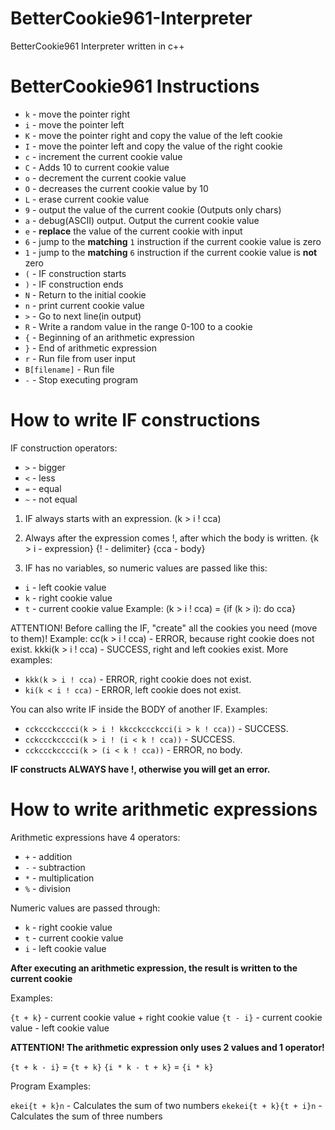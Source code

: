 # BetterCookie961-Interpreter
BetterCookie961 Interpreter written in c++

# BetterCookie961 Instructions

* `k` - move the pointer right
* `i` - move the pointer left
* `K` - move the pointer right and copy the value of the left cookie
* `I` - move the pointer left and copy the value of the right cookie
* `c` - increment the current cookie value
* `C` - Adds 10 to current cookie value
* `o` - decrement the current cookie value
* `O` - decreases the current cookie value by 10
* `L` - erase current cookie value
* `9` - output the value of the current cookie (Outputs only chars)
* `a` - debug(ASCII) output. Output the current cookie value
* `e` - **replace** the value of the current cookie with input
* `6` - jump to the **matching** `1` instruction if the current cookie value is zero
* `1` - jump to the **matching** `6` instruction if the current cookie value is **not** zero
* `(` - IF construction starts
* `)` - IF construction ends
* `N` - Return to the initial cookie
* `n` - print current cookie value
* `>` - Go to next line(in output)
* `R` - Write a random value in the range 0-100 to a cookie
* `{` - Beginning of an arithmetic expression
* `}` - End of arithmetic expression
* `r` - Run file from user input
* `B[filename]` - Run file
* `-` - Stop executing program

# How to write IF constructions

IF construction operators:
* `>` - bigger
* `<` - less
* `=` - equal
* `~` - not equal

1) IF always starts with an expression. (k > i ! cca)

2) Always after the expression comes !, after which the body is written. {k > i - expression} {! - delimiter} {cca - body}

3) IF has no variables, so numeric values are passed like this:
* `i` - left cookie value
* `k` - right cookie value
* `t` - current cookie value
Example: (k > i ! cca) = {if (k > i): do cca}


ATTENTION! Before calling the IF, "create" all the cookies you need (move to them)!
Example: cc(k > i ! cca) - ERROR, because right cookie does not exist. kkki(k > i ! cca) - SUCCESS, right and left cookies exist.
More examples:
* `kkk(k > i ! cca)` - ERROR, right cookie does not exist.
* `ki(k < i ! cca)` - ERROR, left cookie does not exist.

You can also write IF inside the BODY of another IF.
Examples:
* `cckccckcccci(k > i ! kkcckccckcci(i > k ! cca))` - SUCCESS.
* `cckccckcccci(k > i ! (i < k ! cca))` - SUCCESS.
* `cckccckcccci(k > (i < k ! cca))` - ERROR, no body.

**IF constructs ALWAYS have !, otherwise you will get an error.**

# How to write arithmetic expressions

Arithmetic expressions have 4 operators:
* `+` - addition
* `-` - subtraction
* `*` - multiplication
* `%` - division

Numeric values are passed through:
* `k` - right cookie value
* `t` - current cookie value
* `i` - left cookie value

**After executing an arithmetic expression, the result is written to the current cookie**

Examples:

`{t + k}` - current cookie value + right cookie value
`{t - i}` - current cookie value - left cookie value

**ATTENTION! The arithmetic expression only uses 2 values and 1 operator!**

`{t + k - i}` = `{t + k}`
`{i * k - t + k}` = `{i * k}`

Program Examples:

`ekei{t + k}n` - Calculates the sum of two numbers
`ekekei{t + k}{t + i}n` - Calculates the sum of three numbers
